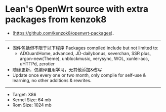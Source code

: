 # Lean's OpenWrt source with extra packages from kenzok8 
- (https://github.com/kenzok8/openwrt-packages).
----

- 固件包括但不限于以下程序 Packages compiled include but not limited to: 
  - ADGuardHome, advanced, JD-dailybonus, severchan, SSR plus, argon-new(Theme), unblockmusic, verysync, WOL, xunlei-acc, uHTTPd, zerotier
- 随缘更新，仅编译自用学习，无其他添加&改写
- Update once every one or two month, only compile for self-use & learning, no other additions & rewrites.

----
- Target: X86
- Kernel Size: 64 mb
- Rom Size: 1024 mb

